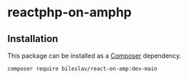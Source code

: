 # reactphp-on-amphp

## Installation

This package can be installed as a [Composer](https://getcomposer.org/) dependency.

```bash
composer require bileslav/react-on-amp:dev-main
```
